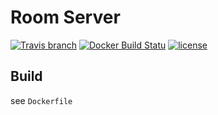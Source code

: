 # Room Server

[![Travis branch](https://img.shields.io/travis/CrazyArcade/CrazyArcade-server/master.svg)](https://travis-ci.org/CrazyArcade/CrazyArcade-server)
[![Docker Build Statu](https://img.shields.io/docker/build/giuem/crazyarcade-room-server.svg)](https://hub.docker.com/r/giuem/crazyarcade-room-server/builds/)
[![license](https://img.shields.io/github/license/CrazyArcade/CrazyArcade-server.svg)]()

## Build

see `Dockerfile`
